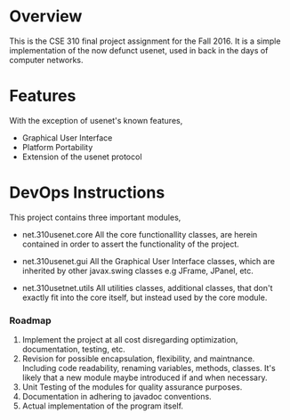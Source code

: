 # Overview
This is the CSE 310 final project assignment for the Fall 2016. It is a simple
implementation of the now defunct usenet, used in back in the days of computer
networks.

# Features
With the exception of usenet's known features,

* Graphical User Interface
* Platform Portability
* Extension of the usenet protocol

# DevOps Instructions
This project contains three important modules,

* net.310usenet.core
  All the core functionallity classes, are herein contained in order to assert
  the functionality of the project.

* net.310usenet.gui
  All the Graphical User Interface classes, which are inherited by other
  javax.swing classes e.g JFrame, JPanel, etc.

* net.310usetnet.utils
  All utilities classes, additional classes, that don't exactly fit into the
  core itself, but instead used by the core module.

### Roadmap

1. Implement the project at all cost disregarding optimization, documentation, testing, etc.
1. Revision for possible encapsulation, flexibility, and maintnance. Including code readability, renaming variables, methods, classes. It's likely that a new module maybe introduced if and when necessary.
1. Unit Testing of the modules for quality assurance purposes.
1. Documentation in adhering to javadoc conventions.
1. Actual implementation of the program itself.

